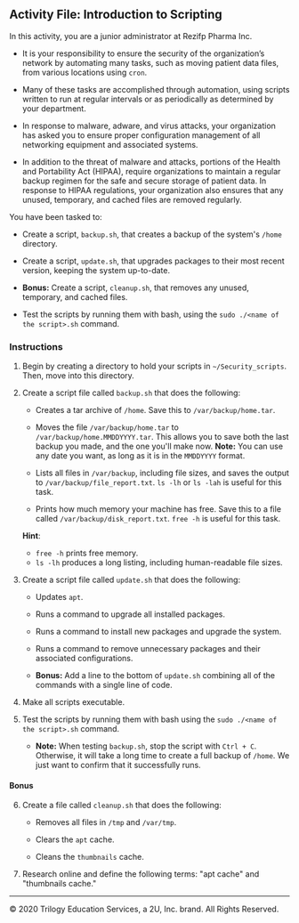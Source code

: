 ## Activity File: Introduction to Scripting

In this activity, you are a junior administrator at Rezifp Pharma Inc. 

- It is your responsibility to ensure the security of the organization’s network by automating many tasks, such as moving patient data files, from various locations using `cron`. 

- Many of these tasks are accomplished through automation, using scripts written to run at regular intervals or as periodically as determined by your department. 

- In response to malware, adware, and virus attacks, your organization has asked you to ensure proper configuration management of all networking equipment and associated systems. 

- In addition to the threat of malware and attacks, portions of the Health and Portability Act (HIPAA), require organizations to maintain a regular backup regimen for the safe and secure storage of patient data. In response to HIPAA regulations, your organization also ensures that any unused, temporary, and cached files are removed regularly.

You have been tasked to:

- Create a script, `backup.sh`, that creates a backup of the system's `/home` directory.

- Create a script, `update.sh`, that upgrades packages to their most recent version, keeping the system up-to-date.

- **Bonus:** Create a script, `cleanup.sh`, that removes any unused, temporary, and cached files.

- Test the scripts by running them with bash, using the `sudo ./<name of the script>.sh` command.

### Instructions

1. Begin by creating a directory to hold your scripts in `~/Security_scripts`. Then, move into this directory.

2. Create a script file called `backup.sh` that does the following:

    - Creates a tar archive of `/home`. Save this to `/var/backup/home.tar`.
    
    - Moves the file `/var/backup/home.tar` to `/var/backup/home.MMDDYYYY.tar`. This allows you to save both the last backup you made, and the one you'll make now. **Note:** You can use any date you want, as long as it is in the `MMDDYYYY` format. 

    - Lists all files in `/var/backup`, including file sizes, and saves the output to `/var/backup/file_report.txt`. `ls -lh` or `ls -lah`  is useful for this task.

    - Prints how much memory your machine has free. Save this to a file called `/var/backup/disk_report.txt`. `free -h` is useful for this task.

     **Hint**: 

     - `free -h` prints free memory. 
     - `ls -lh` produces a long listing, including human-readable file sizes.

3. Create a script file called `update.sh` that does the following:

    - Updates `apt`.

    - Runs a command to upgrade all installed packages.

    - Runs a command to install new packages and upgrade the system.

    - Runs a command to remove unnecessary packages and their associated configurations.

    - **Bonus:** Add a line to the bottom of `update.sh` combining all of the commands with a single line of code.

4. Make all scripts executable.

5. Test the scripts by running them with bash using the `sudo ./<name of the script>.sh` command.

   - **Note:** When testing `backup.sh`, stop the script with `Ctrl + C`. Otherwise, it will take a long time to create a full backup of `/home`. We just want to confirm that it successfully runs. 

#### Bonus

6. Create a file called `cleanup.sh` that does the following:
 
    - Removes all files in `/tmp` and `/var/tmp`.

    - Clears the `apt` cache.

    - Cleans the `thumbnails` cache.

7. Research online and define the following terms: "apt cache" and "thumbnails cache."


---
© 2020 Trilogy Education Services, a 2U, Inc. brand. All Rights Reserved.  
